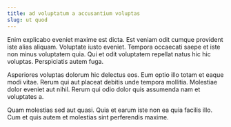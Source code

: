 ```yaml
---
title: ad voluptatum a accusantium voluptas
slug: ut quod
---
```


Enim explicabo eveniet maxime est dicta. Est veniam odit cumque provident iste alias aliquam. Voluptate iusto eveniet. Tempora occaecati saepe et iste non minus voluptatem quia. Qui et odit voluptatem repellat natus hic hic voluptas. Perspiciatis autem fuga.

Asperiores voluptas dolorum hic delectus eos. Eum optio illo totam et eaque modi vitae. Rerum qui aut placeat debitis unde tempora mollitia. Molestiae dolor eveniet aut nihil. Rerum qui odio dolor quis assumenda nam et voluptates a.

Quam molestias sed aut quasi. Quia et earum iste non ea quia facilis illo. Cum et quis autem et molestias sint perferendis maxime.
